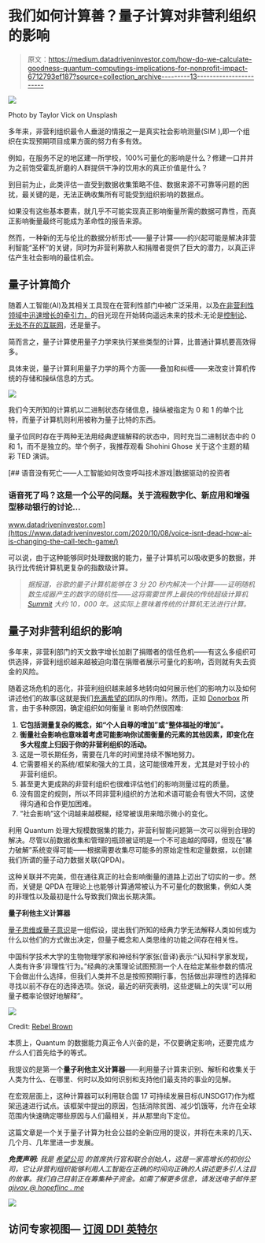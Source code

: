 # 我们如何计算善？量子计算对非营利组织的影响

> 原文：<https://medium.datadriveninvestor.com/how-do-we-calculate-goodness-quantum-computings-implications-for-nonprofit-impact-6712793ef187?source=collection_archive---------13----------------------->

![](img/7136bb0c42fda2231a0ffbb1a99eaed7.png)

Photo by Taylor Vick on Unsplash

多年来，非营利组织最令人垂涎的情报之一是真实社会影响测量(SIM ),即一个组织在实现预期项目成果方面的努力有多有效。

例如，在服务不足的地区建一所学校，100%可量化的影响是什么？修建一口井并为之前饱受霍乱折磨的人群提供干净的饮用水的真正价值是什么？

到目前为止，此类评估一直受到数据收集策略不佳、数据来源不可靠等问题的困扰，最关键的是，无法正确收集所有可能受到组织影响的数据点。

如果没有这些基本要素，就几乎不可能实现真正影响衡量所需的数据可靠性，而真正影响衡量最终可能成为革命性的报告来源。

然而，一种新的无与伦比的数据分析形式——量子计算——的兴起可能是解决非营利智能“圣杯”的关键，同时为非营利筹款人和捐赠者提供了巨大的潜力，以真正评估产生社会影响的最佳机会。

## **量子计算简介**

随着人工智能(AI)及其相关工具现在在营利性部门中被广泛采用，以及[在非营利性领域中迅速增长的牵引力，](http://linkedin.com/pulse/why-jump-ai-revolutionize-nonprofit-tech-alexander-jivov/)的目光现在开始转向遥远未来的技术:无论是[控制论](https://www.bbc.com/news/world-us-canada-53956683)、[无处不在的互联网](https://www.express.co.uk/news/science/1346242/spacex-news-starlink-internet-ready-public-use-elon-musk-latest-evg)，还是量子。

简而言之，量子计算使用量子力学来执行某些类型的计算，比普通计算机要高效得多。

具体来说，量子计算利用量子力学的两个方面——叠加和纠缠——来改变计算机传统的存储和操纵信息的方式。

![](img/2d9dcfa8ec5373fd9e7fb1657a9af52c.png)

我们今天所知的计算机以二进制状态存储信息，操纵被指定为 0 和 1 的单个比特，而量子计算机则利用被称为量子比特的东西。

量子位同时存在于两种无法用经典逻辑解释的状态中，同时充当二进制状态中的 0 和 1，而不是独立的。举个例子，我推荐观看 Shohini Ghose 关于这个主题的精彩 TED 演讲。

[](https://www.datadriveninvestor.com/2020/10/08/voice-isnt-dead-how-ai-is-changing-the-call-tech-game/) [## 语音没有死亡——人工智能如何改变呼叫技术游戏|数据驱动的投资者

### 语音死了吗？这是一个公平的问题。关于流程数字化、新应用和增强型移动银行的讨论…

www.datadriveninvestor.com](https://www.datadriveninvestor.com/2020/10/08/voice-isnt-dead-how-ai-is-changing-the-call-tech-game/) 

可以说，由于这种能够同时处理数据的能力，量子计算机可以吸收更多的数据，并执行比传统计算机更复杂的指数级计算。

> *据报道，谷歌的量子计算机能够在 3 分 20 秒内解决一个计算——证明随机数生成器产生的数字的随机性——这将需要世界上最快的传统超级计算机* [*Summit*](https://www.theverge.com/circuitbreaker/2018/6/12/17453918/ibm-summit-worlds-fastest-supercomputer-america-department-of-energy) *大约 10，000 年。这实际上意味着传统的计算机无法进行计算。*

## 量子对非营利组织的影响

多年来，非营利部门的天文数字增长加剧了捐赠者的信任危机——有这么多组织可供选择，非营利组织越来越被迫向潜在捐赠者展示可量化的影响，否则就有失去资金的风险。

随着这场危机的恶化，非营利组织越来越多地转向如何展示他们的影响力以及如何讲述他们的故事(这就是我们[充满希望的](https://www.hopefulinc.me/)团队的作用)。然而，正如 [Donorbox](https://donorbox.org/nonprofit-blog/measuring-nonprofit-social-impact/) 所言，由于多种原因，确定组织如何衡量 it 影响仍然很困难:

1.  **它包括测量复杂的概念，如“个人自尊的增加”或“整体福祉的增加”。**
2.  **衡量社会影响也意味着考虑可能影响你试图衡量的元素的其他因素，即变化在多大程度上归因于你的非营利组织的活动。**
3.  这是一项长期任务，需要在几年的时间里持续不懈地努力。
4.  它需要相关的系统/框架和强大的工具，这可能很难开发，尤其是对于较小的非营利组织。
5.  甚至更大更成熟的非营利组织也很难评估他们的影响测量过程的质量。
6.  没有固定的规则，所以不同非营利组织的方法和术语可能会有很大不同，这使得沟通和合作更加困难。
7.  “社会影响”这个词越来越模糊，经常被误用来暗示微小的变化。

利用 Quantum 处理大规模数据集的能力，非营利智能问题第一次可以得到合理的解决。尽管以前数据收集和管理的瓶颈被证明是一个不可逾越的障碍，但现在“暴力破解”系统变得可能——根据需要收集尽可能多的原始定性和定量数据，以创建我们所谓的量子动力数据关联(QPDA)。

这种关联并不完美，但在通往真正的社会影响衡量的道路上迈出了切实的一步。然而，关键是 QPDA 在理论上也能够计算通常被认为不可量化的数据集，例如人类的非理性以及最初是什么导致我们做出长期决策。

**量子利他主义计算器**

[量子思维或量子意识](https://www.livescience.com/quantum-like-model-of-decision-making-proposed.html)是一组假设，提出我们所知的经典力学无法解释人类如何或为什么以他们的方式做出决定，但量子概念和人类思维的功能之间存在相关性。

中国科学技术大学的生物物理学家和神经科学家张(音译)表示:“认知科学家发现，人类有许多‘非理性’行为。”经典的决策理论试图预测一个人在给定某些参数的情况下会做出什么选择，但我们人类并不总是按照预期行事，包括做出非理性的选择和寻找以前不存在的选择选项。张说，最近的研究表明，这些逻辑上的失误“可以用量子概率论很好地解释”。

![](img/80452e242b295ebc7726cef6d6f57daa.png)

Credit: [Rebel Brown](https://www.pinterest.ca/pin/60165344994868359/)

本质上，Quantum 的数据能力真正令人兴奋的是，不仅要确定影响，还要完成*为什么*人们首先给予的等式。

我提议的是第一个**量子利他主义计算器**——利用量子计算来识别、解析和收集关于人类为什么、在哪里、何时以及如何识别和支持他们最支持的事业的见解。

在宏观层面上，这种计算器可以利用联合国 17 可持续发展目标(UNSDG17)作为框架迅速进行试点。该框架中提出的原因，包括消除贫困、减少饥饿等，允许在全球范围内快速确定哪些原因与人们最相关，并从那里向下定位。

这篇文章是一个关于量子计算为社会公益的全新应用的提议，并将在未来的几天、几个月、几年里进一步发展。

***免责声明:*** *我是* [*希望公司*](https://www.hopefulinc.me/) *的首席执行官和联合创始人，这是一家高增长的初创公司，它让非营利组织能够利用人工智能在正确的时间向正确的人讲述更多引人注目的故事。我们自己目前正在筹集种子资金。如需了解更多信息，请发送电子邮件至*[*ajivov @ hopeflinc . me*](http://ajivo@hopefulinc.me/)

![](img/374f534b379660146749135ae3bd429a.png)

## 访问专家视图— [订阅 DDI 英特尔](https://datadriveninvestor.com/ddi-intel)